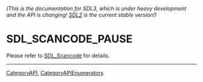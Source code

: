 ###### (This is the documentation for SDL3, which is under heavy development and the API is changing! [SDL2](https://wiki.libsdl.org/SDL2/) is the current stable version!)
# SDL_SCANCODE_PAUSE

Please refer to [SDL_Scancode](SDL_Scancode) for details.

----
[CategoryAPI](CategoryAPI), [CategoryAPIEnumerators](CategoryAPIEnumerators)

